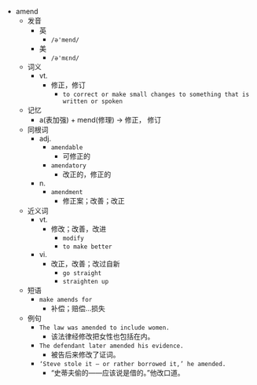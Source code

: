 - amend
  - 发音
    - 英
      - `/ə'mend/`
    - 美
      - `/ə'mɛnd/`
  - 词义
    - vt.
      - 修正，修订
        - `to correct or make small changes to something that is written or spoken`
  - 记忆
    - a(表加强) + mend(修理) → 修正， 修订
  - 同根词
    - adj.
      - `amendable`
        - 可修正的
      - `amendatory`
        - 改正的，修正的
    - n.
      - `amendment`
        - 修正案；改善；改正
  - 近义词
    - vt.
      - 修改；改善，改进
        - `modify`
        - `to make better`
    - vi.
      - 改正，改善；改过自新
        - `go straight`
        - `straighten up`
  - 短语
    - `make amends for`
      - 补偿；赔偿…损失 
  - 例句
    - `The law was amended to include women.`
      - 该法律经修改把女性也包括在内。
    - `The defendant later amended his evidence.`
      - 被告后来修改了证词。
    - `‘Steve stole it – or rather borrowed it,’ he amended.`
      - “史蒂夫偷的——应该说是借的。”他改口道。


